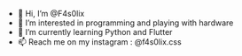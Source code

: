 - 👋 Hi, I’m @F4s0lix
- 👀 I’m interested in programming and playing with hardware
- 🌱 I’m currently learning Python and Flutter
- 📫 Reach me on my instagram : @f4s0lix.css 

<!---
F4s0lix/F4s0lix is a ✨ special ✨ repository because its `README.md` (this file) appears on your GitHub profile.
You can click the Preview link to take a look at your changes.
--->

